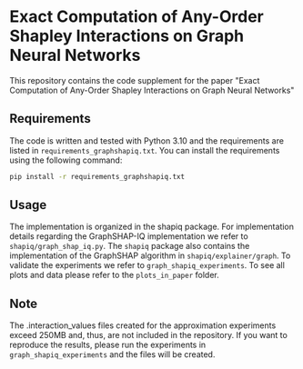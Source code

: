 # Exact Computation of Any-Order Shapley Interactions on Graph Neural Networks
This repository contains the code supplement for the paper "Exact Computation of Any-Order Shapley Interactions on Graph Neural Networks"

## Requirements
The code is written and tested with Python 3.10 and the requirements are listed in `requirements_graphshapiq.txt`. You can install the requirements using the following command:
```bash
pip install -r requirements_graphshapiq.txt
```

## Usage
The implementation is organized in the shapiq package. For implementation details regarding the GraphSHAP-IQ implementation we refer to `shapiq/graph_shap_iq.py`. The `shapiq` package also contains the implementation of the GraphSHAP algorithm in `shapiq/explainer/graph`.
To validate the experiments we refer to `graph_shapiq_experiments`. 
To see all plots and data please refer to the `plots_in_paper` folder.

## Note
The .interaction_values files created for the approximation experiments exceed 250MB and, thus, are not included in the repository. If you want to reproduce the results, please run the experiments in `graph_shapiq_experiments` and the files will be created.
